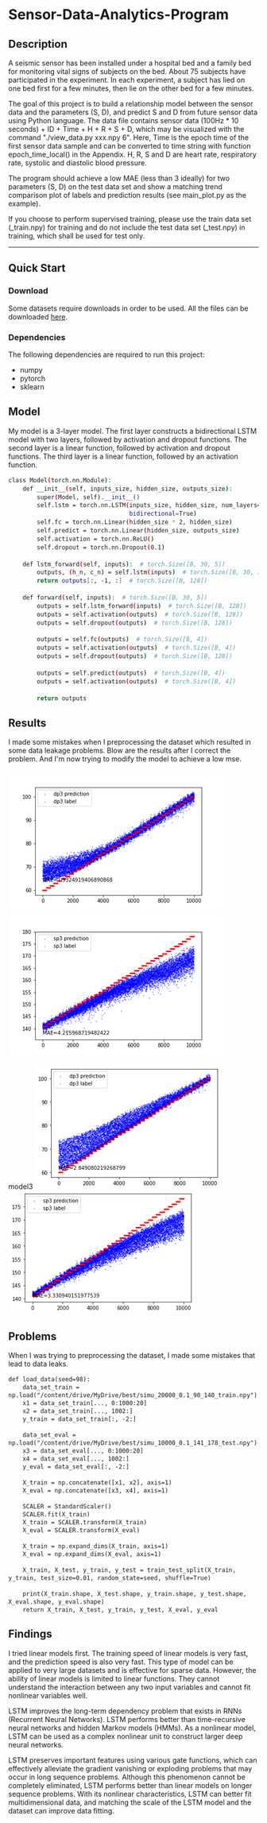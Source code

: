 # Sensor-Data-Analytics-Program

## Description
A seismic sensor has been installed under a hospital bed and a family bed for monitoring vital signs of subjects on the bed. About 75 subjects have participated in the experiment. In each experiment, a subject has lied on one bed first for a few minutes, then lie on the other bed for a few minutes.

The goal of this project is to build a relationship model between the sensor data and the parameters (S, D), and predict S and D from future sensor data using Python language. The data file contains sensor data (100Hz * 10 seconds) + ID + Time + H + R + S + D, which may be visualized with the command "./view_data.py xxx.npy 6". Here, Time is the epoch time of the first sensor data sample and can be converted to time string with function epoch_time_local() in the Appendix. H, R, S and D are heart rate, respiratory rate, systolic and diastolic blood pressure.

The program should achieve a low MAE (less than 3 ideally) for two parameters (S, D) on the test data set and show a matching trend comparison plot of labels and prediction results (see main_plot.py as the example).

If you choose to perform supervised training, please use the train data set (_train.npy) for training and do not include the test data set (_test.npy) in training, which shall be used for test only.

---

## Quick Start

### Download
Some datasets require downloads in order to be used. All the files can be downloaded [here](https://www.dropbox.com/sh/kpiit4ly8l47mo4/AACqFLwGjgcOhyr6GN-669PZa?dl=0).

### Dependencies
The following dependencies are required to run this project:
* numpy
* pytorch
* sklearn

## Model
My model is a 3-layer model. 
The first layer constructs a bidirectional LSTM model with two layers, followed by activation and dropout functions.
The second layer is a linear function, followed by activation and dropout functions.
The third layer is a linear function, followed by an activation function.
```sh
class Model(torch.nn.Module):
    def __init__(self, inputs_size, hidden_size, outputs_size):
        super(Model, self).__init__()
        self.lstm = torch.nn.LSTM(inputs_size, hidden_size, num_layers=2, batch_first=True, dropout=0.2,
                                  bidirectional=True)
        self.fc = torch.nn.Linear(hidden_size * 2, hidden_size)
        self.predict = torch.nn.Linear(hidden_size, outputs_size)
        self.activation = torch.nn.ReLU()
        self.dropout = torch.nn.Dropout(0.1)

    def lstm_forward(self, inputs):  # torch.Size([B, 30, 5])
        outputs, (h_n, c_n) = self.lstm(inputs)  # torch.Size([B, 30, 128])
        return outputs[:, -1, :]  # torch.Size([B, 128])

    def forward(self, inputs):  # torch.Size([B, 30, 5])
        outputs = self.lstm_forward(inputs)  # torch.Size([B, 128])
        outputs = self.activation(outputs)  # torch.Size([B, 128])
        outputs = self.dropout(outputs)  # torch.Size([B, 128])

        outputs = self.fc(outputs)  # torch.Size([B, 4])
        outputs = self.activation(outputs)  # torch.Size([B, 4])
        outputs = self.dropout(outputs)  # torch.Size([B, 128])

        outputs = self.predict(outputs)  # torch.Size([B, 4])
        outputs = self.activation(outputs)  # torch.Size([B, 4])

        return outputs
```

## Results 
I made some mistakes when I preprocessing the dataset which resulted in some data leakage problems. Blow are the results after I correct the problem. And I'm now trying to modify the model to achieve a low mse.

![img](https://github.com/Ed1sonChen/sensor-data-analytics-program/blob/master/dp2.png)
![img](https://github.com/Ed1sonChen/sensor-data-analytics-program/blob/master/sp2.png)

model3
![img](https://github.com/Ed1sonChen/sensor-data-analytics-program/blob/master/dp4.png)
![img](https://github.com/Ed1sonChen/sensor-data-analytics-program/blob/master/sp4.png)

## Problems
When I was trying to preprocessing the dataset, I made some mistakes that lead to data leaks.

```
def load_data(seed=98):
    data_set_train = np.load("/content/drive/MyDrive/best/simu_20000_0.1_90_140_train.npy")
    x1 = data_set_train[..., 0:1000:20]
    x2 = data_set_train[..., 1002:]
    y_train = data_set_train[:, -2:]

    data_set_eval = np.load("/content/drive/MyDrive/best/simu_10000_0.1_141_178_test.npy")
    x3 = data_set_eval[..., 0:1000:20]
    x4 = data_set_eval[..., 1002:]
    y_eval = data_set_eval[:, -2:]

    X_train = np.concatenate([x1, x2], axis=1)
    X_eval = np.concatenate([x3, x4], axis=1)

    SCALER = StandardScaler()
    SCALER.fit(X_train)
    X_train = SCALER.transform(X_train)
    X_eval = SCALER.transform(X_eval)

    X_train = np.expand_dims(X_train, axis=1)
    X_eval = np.expand_dims(X_eval, axis=1)

    X_train, X_test, y_train, y_test = train_test_split(X_train, y_train, test_size=0.01, random_state=seed, shuffle=True)

    print(X_train.shape, X_test.shape, y_train.shape, y_test.shape, X_eval.shape, y_eval.shape)
    return X_train, X_test, y_train, y_test, X_eval, y_eval

```
## Findings
I tried linear models first. The training speed of linear models is very fast, and the prediction speed is also very fast. This type of model can be applied to very large datasets and is effective for sparse data. However, the ability of linear models is limited to linear functions. They cannot understand the interaction between any two input variables and cannot fit nonlinear variables well.

LSTM improves the long-term dependency problem that exists in RNNs (Recurrent Neural Networks). LSTM performs better than time-recursive neural networks and hidden Markov models (HMMs). As a nonlinear model, LSTM can be used as a complex nonlinear unit to construct larger deep neural networks.

LSTM preserves important features using various gate functions, which can effectively alleviate the gradient vanishing or exploding problems that may occur in long sequence problems. Although this phenomenon cannot be completely eliminated, LSTM performs better than linear models on longer sequence problems. With its nonlinear characteristics, LSTM can better fit multidimensional data, and matching the scale of the LSTM model and the dataset can improve data fitting.
